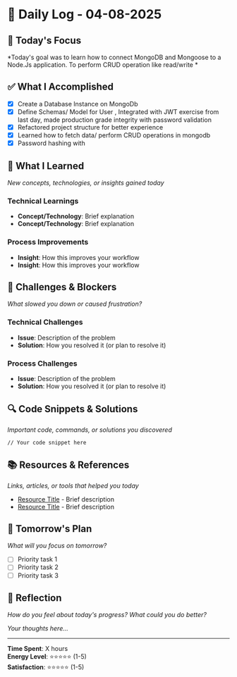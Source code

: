# 📅 Daily Log - 04-08-2025

## 🎯 Today's Focus
*Today's goal was to learn how to connect MongoDB and Mongoose to a Node.Js application.
To perform CRUD operation like read/write
*

## ✅ What I Accomplished

- [x] Create a Database Instance on MongoDb
- [x] Define Schemas/ Model for User , Integrated with JWT exercise from last day, made production grade integrity with password validation 
- [x] Refactored project structure for better experience
- [x] Learned how to fetch data/ perform CRUD operations in mongodb
- [x] Password hashing with 

## 🧠 What I Learned
*New concepts, technologies, or insights gained today*

### Technical Learnings
- **Concept/Technology**: Brief explanation
- **Concept/Technology**: Brief explanation

### Process Improvements
- **Insight**: How this improves your workflow
- **Insight**: How this improves your workflow

## 🚧 Challenges & Blockers
*What slowed you down or caused frustration?*

### Technical Challenges
- **Issue**: Description of the problem
- **Solution**: How you resolved it (or plan to resolve it)

### Process Challenges
- **Issue**: Description of the problem
- **Solution**: How you resolved it (or plan to resolve it)

## 🔍 Code Snippets & Solutions
*Important code, commands, or solutions you discovered*

```language
// Your code snippet here
```

## 📚 Resources & References
*Links, articles, or tools that helped you today*

- [Resource Title](URL) - Brief description
- [Resource Title](URL) - Brief description

## 🎯 Tomorrow's Plan
*What will you focus on tomorrow?*

- [ ] Priority task 1
- [ ] Priority task 2
- [ ] Priority task 3

## 💭 Reflection
*How do you feel about today's progress? What could you do better?*

*Your thoughts here...*

---

**Time Spent**: X hours  
**Energy Level**: ⭐⭐⭐⭐⭐ (1-5)  
**Satisfaction**: ⭐⭐⭐⭐⭐ (1-5) 